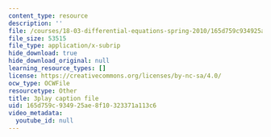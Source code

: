 ```yaml
---
content_type: resource
description: ''
file: /courses/18-03-differential-equations-spring-2010/165d759c934925ae8f10323371a113c6_EQJBp6Ym-6A.srt
file_size: 53515
file_type: application/x-subrip
hide_download: true
hide_download_original: null
learning_resource_types: []
license: https://creativecommons.org/licenses/by-nc-sa/4.0/
ocw_type: OCWFile
resourcetype: Other
title: 3play caption file
uid: 165d759c-9349-25ae-8f10-323371a113c6
video_metadata:
  youtube_id: null
---
```

